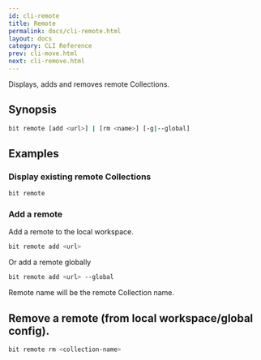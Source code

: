 ```yaml
---
id: cli-remote
title: Remote
permalink: docs/cli-remote.html
layout: docs
category: CLI Reference
prev: cli-move.html
next: cli-remove.html
---
```


Displays, adds and removes remote Collections.

## Synopsis

```bash
bit remote [add <url>] | [rm <name>] [-g|--global]
```

## Examples

### Display existing remote Collections

```bash
bit remote
```

### Add a remote

Add a remote to the local workspace.

```bash
bit remote add <url>
```

Or add a remote globally

```bash
bit remote add <url> --global
```

Remote name will be the remote Collection name.

## Remove a remote (from local workspace/global config).

```bash
bit remote rm <collection-name>
```
